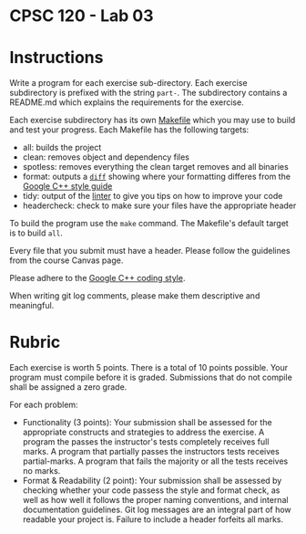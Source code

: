 # CPSC 120 - Lab 03

# Instructions

Write a program for each exercise sub-directory. Each exercise subdirectory is prefixed with the string `part-`. The subdirectory contains a README.md which explains the requirements for the exercise.

Each exercise subdirectory has its own [Makefile](https://en.wikipedia.org/wiki/Makefile) which you may use to build and test your progress. Each Makefile has the following targets:

* all: builds the project
* clean: removes object and dependency files
* spotless: removes everything the clean target removes and all binaries
* format: outputs a [`diff`](https://en.wikipedia.org/wiki/Diff) showing where your formatting differes from the [Google C++ style guide](https://google.github.io/styleguide/cppguide.html)
* tidy: output of the [linter](https://en.wikipedia.org/wiki/Lint_(software)) to give you tips on how to improve your code
* headercheck: check to make sure your files have the appropriate header

To build the program use the `make` command. The Makefile's default target is to build `all`.

Every file that you submit must have a header. Please follow the guidelines from the course Canvas page.

Please adhere to the [Google C++ coding style](https://google.github.io/styleguide/cppguide.html).

When writing git log comments, please make them descriptive and meaningful.

# Rubric

Each exercise is worth 5 points. There is a total of 10 points possible. Your program must compile before it is graded. Submissions that do not compile shall be assigned a zero grade.

For each problem:

* Functionality (3 points): Your submission shall be assessed for the appropriate constructs and strategies to address the exercise. A program the passes the instructor's tests completely receives full marks. A program that partially passes the instructors tests receives partial-marks. A program that fails the majority or all the tests receives no marks.
* Format & Readability (2 point): Your submission shall be assessed by checking whether your code passess the style and format check, as well as how well it follows the proper naming conventions, and internal documentation guidelines. Git log messages are an integral part of how readable your project is. Failure to include a header forfeits all marks.

